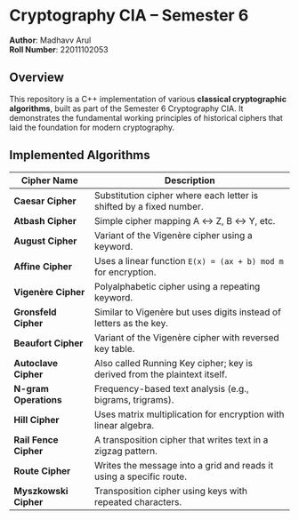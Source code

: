 # Cryptography CIA – Semester 6  
**Author**: Madhavv Arul  
**Roll Number**: 22011102053  

## Overview
This repository is a C++ implementation of various **classical cryptographic algorithms**, built as part of the Semester 6 Cryptography CIA. 
It demonstrates the fundamental working principles of historical ciphers that laid the foundation for modern cryptography.

## Implemented Algorithms

| Cipher Name           | Description                                                                 |
|-----------------------|-----------------------------------------------------------------------------|
| **Caesar Cipher**     | Substitution cipher where each letter is shifted by a fixed number.        |
| **Atbash Cipher**     | Simple cipher mapping A ↔ Z, B ↔ Y, etc.                                    |
| **August Cipher**     | Variant of the Vigenère cipher using a keyword.                             |
| **Affine Cipher**     | Uses a linear function `E(x) = (ax + b) mod m` for encryption.              |
| **Vigenère Cipher**   | Polyalphabetic cipher using a repeating keyword.                            |
| **Gronsfeld Cipher**  | Similar to Vigenère but uses digits instead of letters as the key.          |
| **Beaufort Cipher**   | Variant of the Vigenère cipher with reversed key table.                     |
| **Autoclave Cipher**  | Also called Running Key cipher; key is derived from the plaintext itself.   |
| **N-gram Operations** | Frequency-based text analysis (e.g., bigrams, trigrams).                    |
| **Hill Cipher**       | Uses matrix multiplication for encryption with linear algebra.              |
| **Rail Fence Cipher** | A transposition cipher that writes text in a zigzag pattern.                |
| **Route Cipher**      | Writes the message into a grid and reads it using a specific route.         |
| **Myszkowski Cipher** | Transposition cipher using keys with repeated characters.                   |
